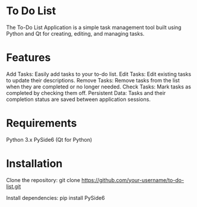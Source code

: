 # To Do List

The To-Do List Application is a simple task management tool built using Python and Qt for creating, editing, and managing tasks.

# Features

Add Tasks: Easily add tasks to your to-do list.
Edit Tasks: Edit existing tasks to update their descriptions.
Remove Tasks: Remove tasks from the list when they are completed or no longer needed.
Check Tasks: Mark tasks as completed by checking them off.
Persistent Data: Tasks and their completion status are saved between application sessions.

# Requirements

Python 3.x
PySide6 (Qt for Python)

# Installation

Clone the repository: git clone https://github.com/your-username/to-do-list.git

Install dependencies: pip install PySide6

